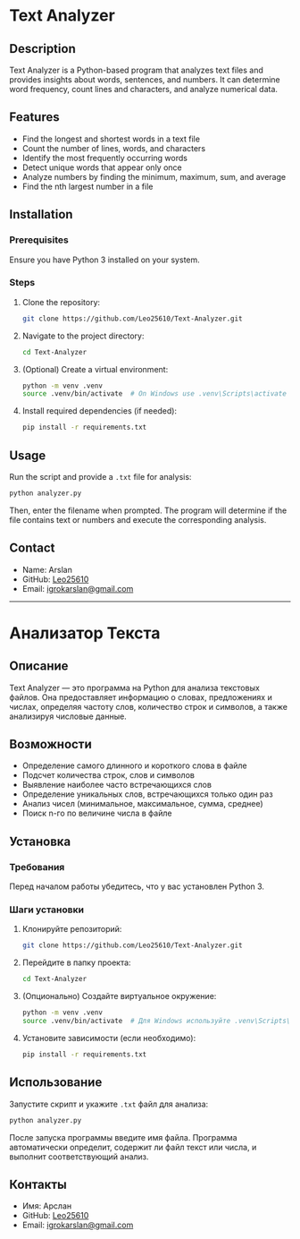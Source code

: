 # Text Analyzer

## Description
Text Analyzer is a Python-based program that analyzes text files and provides insights about words, sentences, and numbers. It can determine word frequency, count lines and characters, and analyze numerical data.

## Features
- Find the longest and shortest words in a text file
- Count the number of lines, words, and characters
- Identify the most frequently occurring words
- Detect unique words that appear only once
- Analyze numbers by finding the minimum, maximum, sum, and average
- Find the nth largest number in a file

## Installation
### Prerequisites
Ensure you have Python 3 installed on your system.

### Steps
1. Clone the repository:
   ```bash
   git clone https://github.com/Leo25610/Text-Analyzer.git
   ```
2. Navigate to the project directory:
   ```bash
   cd Text-Analyzer
   ```
3. (Optional) Create a virtual environment:
   ```bash
   python -m venv .venv
   source .venv/bin/activate  # On Windows use .venv\Scripts\activate
   ```
4. Install required dependencies (if needed):
   ```bash
   pip install -r requirements.txt
   ```

## Usage
Run the script and provide a `.txt` file for analysis:
```bash
python analyzer.py
```
Then, enter the filename when prompted. The program will determine if the file contains text or numbers and execute the corresponding analysis.

## Contact
- Name: Arslan
- GitHub: [Leo25610](https://github.com/Leo25610)
- Email: igrokarslan@gmail.com

---

# Анализатор Текста

## Описание
Text Analyzer — это программа на Python для анализа текстовых файлов. Она предоставляет информацию о словах, предложениях и числах, определяя частоту слов, количество строк и символов, а также анализируя числовые данные.

## Возможности
- Определение самого длинного и короткого слова в файле
- Подсчет количества строк, слов и символов
- Выявление наиболее часто встречающихся слов
- Определение уникальных слов, встречающихся только один раз
- Анализ чисел (минимальное, максимальное, сумма, среднее)
- Поиск n-го по величине числа в файле

## Установка
### Требования
Перед началом работы убедитесь, что у вас установлен Python 3.

### Шаги установки
1. Клонируйте репозиторий:
   ```bash
   git clone https://github.com/Leo25610/Text-Analyzer.git
   ```
2. Перейдите в папку проекта:
   ```bash
   cd Text-Analyzer
   ```
3. (Опционально) Создайте виртуальное окружение:
   ```bash
   python -m venv .venv
   source .venv/bin/activate  # Для Windows используйте .venv\Scripts\activate
   ```
4. Установите зависимости (если необходимо):
   ```bash
   pip install -r requirements.txt
   ```

## Использование
Запустите скрипт и укажите `.txt` файл для анализа:
```bash
python analyzer.py
```
После запуска программы введите имя файла. Программа автоматически определит, содержит ли файл текст или числа, и выполнит соответствующий анализ.

## Контакты
- Имя: Арслан
- GitHub: [Leo25610](https://github.com/Leo25610)
- Email: igrokarslan@gmail.com

